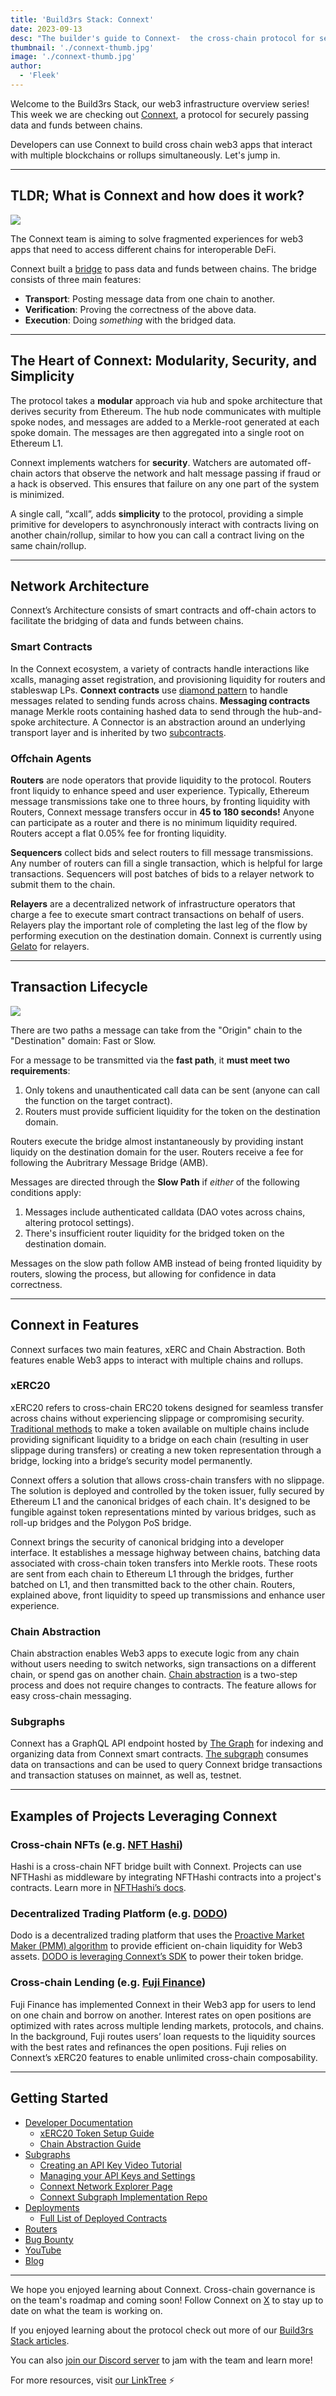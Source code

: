 ```yaml
---
title: 'Build3rs Stack: Connext'
date: 2023-09-13
desc: "The builder's guide to Connext-  the cross-chain protocol for secure data and fund transfer"
thumbnail: './connext-thumb.jpg'
image: './connext-thumb.jpg'
author:
  - 'Fleek'
---
```


Welcome to the Build3rs Stack, our web3 infrastructure overview series! This week we are checking out [Connext](https://www.connext.network/), a protocol for securely passing data and funds between chains.

Developers can use Connext to build cross chain web3 apps that interact with multiple blockchains or rollups simultaneously. Let's jump in.

---

## TLDR; What is Connext and how does it work?

![](./connext-under-the-hood.png)

The Connext team is aiming to solve fragmented experiences for web3 apps that need to access different chains for interoperable DeFi.

Connext built a [bridge](https://blog.connext.network/the-messaging-bridge-stack-a9ae849858e0) to pass data and funds between chains. The bridge consists of three main features:

- **Transport**: Posting message data from one chain to another.
- **Verification**: Proving the correctness of the above data.
- **Execution**: Doing _something_ with the bridged data.

---

## The Heart of Connext: Modularity, Security, and Simplicity

The protocol takes a **modular** approach via hub and spoke architecture that derives security from Ethereum. The hub node communicates with multiple spoke nodes, and messages are added to a Merkle-root generated at each spoke domain. The messages are then aggregated into a single root on Ethereum L1.

Connext implements watchers for **security**. Watchers are automated off-chain actors that observe the network and halt message passing if fraud or a hack is observed. This ensures that failure on any one part of the system is minimized.

A single call, “xcall”, adds **simplicity** to the protocol, providing a simple primitive for developers to asynchronously interact with contracts living on another chain/rollup, similar to how you can call a contract living on the same chain/rollup.

---

## Network Architecture

Connext’s Architecture consists of smart contracts and off-chain actors to facilitate the bridging of data and funds between chains.

### Smart Contracts

In the Connext ecosystem, a variety of contracts handle interactions like xcalls, managing asset registration, and provisioning liquidity for routers and stableswap LPs. **Connext contracts** use [diamond pattern](https://dev.to/mudgen/understanding-diamonds-on-ethereum-1fb) to handle messages related to sending funds across chains. **Messaging contracts** manage Merkle roots containing hashed data to send through the hub-and-spoke architecture. A Connector is an abstraction around an underlying transport layer and is inherited by two [subcontracts](https://docs.connext.network/concepts/how-it-works/architecture).

### Offchain Agents

**Routers** are node operators that provide liquidity to the protocol. Routers front liquidy to enhance speed and user experience. Typically, Ethereum message transmissions take one to three hours, by fronting liquidity with Routers, Connext message transfers occur in **45 to 180 seconds!** Anyone can participate as a router and there is no minimum liquidity required. Routers accept a flat 0.05% fee for fronting liquidity.

**Sequencers** collect bids and select routers to fill message transmissions. Any number of routers can fill a single transaction, which is helpful for large transactions. Sequencers will post batches of bids to a relayer network to submit them to the chain.

**Relayers** are a decentralized network of infrastructure operators that charge a fee to execute smart contract transactions on behalf of users. Relayers play the important role of completing the last leg of the flow by performing execution on the destination domain. Connext is currently using [Gelato](https://www.gelato.network/) for relayers.

---

## Transaction Lifecycle

![](./connext-origin-destination.png)

There are two paths a message can take from the "Origin" chain to the "Destination" domain: Fast or Slow.

For a message to be transmitted via the **fast path**, it **must meet two requirements**:

1. Only tokens and unauthenticated call data can be sent (anyone can call the function on the target contract).
2. Routers must provide sufficient liquidity for the token on the destination domain.

Routers execute the bridge almost instantaneously by providing instant liquidy on the destination domain for the user. Routers receive a fee for following the Aubritrary Message Bridge (AMB).

Messages are directed through the **Slow Path** if _either_ of the following conditions apply:

1. Messages include authenticated calldata (DAO votes across chains, altering protocol settings).
2. There's insufficient router liquidity for the bridged token on the destination domain.

Messages on the slow path follow AMB instead of being fronted liquidity by routers, slowing the process, but allowing for confidence in data correctness.

---

## Connext in Features

Connext surfaces two main features, xERC and Chain Abstraction. Both features enable Web3 apps to interact with multiple chains and rollups.

### xERC20

xERC20 refers to cross-chain ERC20 tokens designed for seamless transfer across chains without experiencing slippage or compromising security. [Traditional methods](https://medium.com/coinmonks/whats-the-difference-between-crosschain-and-omnichain-a68a8bb557b8) to make a token available on multiple chains include providing significant liquidity to a bridge on each chain (resulting in user slippage during transfers) or creating a new token representation through a bridge, locking into a bridge’s security model permanently.

Connext offers a solution that allows cross-chain transfers with no slippage. The solution is deployed and controlled by the token issuer, fully secured by Ethereum L1 and the canonical bridges of each chain. It's designed to be fungible against token representations minted by various bridges, such as roll-up bridges and the Polygon PoS bridge.

Connext brings the security of canonical bridging into a developer interface. It establishes a message highway between chains, batching data associated with cross-chain token transfers into Merkle roots. These roots are sent from each chain to Ethereum L1 through the bridges, further batched on L1, and then transmitted back to the other chain. Routers, explained above, front liquidity to speed up transmissions and enhance user experience.

### Chain Abstraction

Chain abstraction enables Web3 apps to execute logic from any chain without users needing to switch networks, sign transactions on a different chain, or spend gas on another chain. [Chain abstraction](https://docs.connext.network/usecases/chain-abstraction) is a two-step process and does not require changes to contracts. The feature allows for easy cross-chain messaging.

### Subgraphs

Connext has a GraphQL API endpoint hosted by [The Graph](https://thegraph.com/docs/en/about/#what-the-graph-is) for indexing and organizing data from Connext smart contracts. [The subgraph](https://docs.connext.network/resources/subgraphs) consumes data on transactions and can be used to query Connext bridge transactions and transaction statuses on mainnet, as well as, testnet.

---

## Examples of Projects Leveraging Connext

### Cross-chain NFTs (e.g. [NFT Hashi](https://nfthashi.com/))

Hashi is a cross-chain NFT bridge built with Connext. Projects can use NFTHashi as middleware by integrating NFTHashi contracts into a project's contracts. Learn more in [NFTHashi’s docs](https://docs.nfthashi.com/).

### Decentralized Trading Platform (e.g. [DODO](https://app.dodoex.io/?network=mainnet))

Dodo is a decentralized trading platform that uses the [Proactive Market Maker (PMM) algorithm](https://docs.dodoex.io/english/dodo-academy/pmm-overview) to provide efficient on-chain liquidity for Web3 assets. [DODO is leveraging Connext’s SDK](https://blog.connext.network/dodo-integrates-connext-599808dcb73b) to power their token bridge.

### Cross-chain Lending (e.g. [Fuji Finance](https://fuji.finance/))

Fuji Finance has implemented Connext in their Web3 app for users to lend on one chain and borrow on another. Interest rates on open positions are optimized with rates across multiple lending markets, protocols, and chains. In the background, Fuji routes users’ loan requests to the liquidity sources with the best rates and refinances the open positions. Fuji relies on Connext’s xERC20 features to enable unlimited cross-chain composability.

---

## Getting Started

- [Developer Documentation](https://docs.connext.network/concepts/readme)
  - [xERC20 Token Setup Guide](https://www.notion.so/be4e136a6db14191b8d61bd60563ebd0?pvs=21)
  - [Chain Abstraction Guide](https://docs.connext.network/usecases/chain-abstraction/chain-abstraction-guide)
- [Subgraphs](https://docs.connext.network/resources/subgraphs)
  - [Creating an API Key Video Tutorial](https://www.youtube.com/watch?v=UrfIpm-Vlgs)
  - [Managing your API Keys and Settings](https://thegraph.com/docs/en/querying/managing-api-keys/)
  - [Connext Network Explorer Page](https://thegraph.com/explorer/subgraph?id=DfD1tZSmDtjCGC2LeYEQbVzj9j8kNqKAQEsYL27Vg6Sw&view=Playground)
  - [Connext Subgraph Implementation Repo](https://github.com/connext/monorepo/tree/56a166f3ecb50cc10356dd96c257e2e4d47f29e3/packages/deployments/subgraph/src/amarok-runtime-v0)
- [Deployments](https://docs.connext.network/resources/deployments)
  - [Full List of Deployed Contracts](https://github.com/connext/monorepo/blob/main/packages/deployments/contracts/deployments.json)
- [Routers](https://docs.connext.network/routers/routers-intro)
- [Bug Bounty](https://immunefi.com/bounty/connext/)
- [YouTube](https://www.youtube.com/channel/UCJcDUTLSVg2hYEXKPY8WV7g)
- [Blog](https://blog.connext.network/)

---

We hope you enjoyed learning about Connext. Cross-chain governance is on the team's roadmap and coming soon! Follow Connext on [X](https://twitter.com/ConnextNetwork) to stay up to date on what the team is working on.

If you enjoyed learning about the protocol check out more of our [Build3rs Stack articles](/guides/).

You can also [join our Discord server](https://discord.com/invite/fleek) to jam with the team and learn more!

For more resources, visit [our LinkTree](https://linktr.ee/fleek) ⚡
